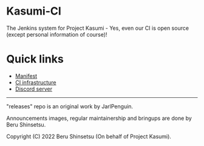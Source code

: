 # Kasumi-CI
The Jenkins system for Project Kasumi - Yes, even our CI is open source (except personal information of course)!

# Quick links
- [Manifest](https://git.polycule.co/ProjectKasumi/android/manifest)
- [CI infrastructure](https://ci.brvn0.de)
- [Discord server](https://discord.gg/FRYUFtWDc6)

-----

"releases" repo is an original work by JarlPenguin.

Announcements images, regular maintainership and bringups are done by Beru Shinsetsu.

Copyright (C) 2022 Beru Shinsetsu (On behalf of Project Kasumi).
